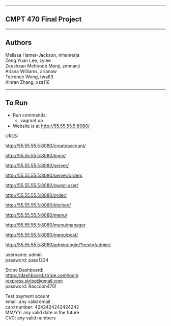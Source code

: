 -------------
CMPT 470
Final Project
-------------

-------
Authors
-------
Melissa Hamer-Jackson, mhamerja  
Zeng Yuan Lee, zylee  
Zeeshaan Mehboob Manji, zmmanji  
Ariana Williams, arianaw  
Terrence Wong, twa63  
Xinran Zhang, xza116  

------
To Run
------
- Run commands:
    - vagrant up
- Website is at http://55.55.55.5:8080/

URLS:

http://55.55.55.5:8080/createaccount/

http://55.55.55.5:8080/login/

http://55.55.55.5:8080/server/

http://55.55.55.5:8080/server/orders

http://55.55.55.5:8080/guest-user/

http://55.55.55.5:8080/order/

http://55.55.55.5:8080/kitchen/

http://55.55.55.5:8080/menu/

http://55.55.55.5:8080/menu/manager 

http://55.55.55.5:8080/menu/post/

http://55.55.55.5:8080/admin/login/?next=/admin/

username: admin  
password: pass1234  

Stripe Dashboard:  
https://dashboard.stripe.com/login  
rexpress.stripe@gmail.com  
password: Raccoon470!  

Test payment acount  
email: any valid email  
card number: 4242424242424242  
MM/YY: any valid date in the future  
CVC: any valid numbers  
